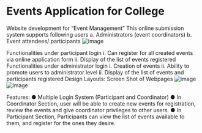 # Events Application for College

Website development for “Event Management”
This online submission system supports following users
a. Administrators (event coordinators)
b. Event attendees/ participants
![image](https://user-images.githubusercontent.com/77098641/115434239-19308800-a226-11eb-8087-c18d86c29456.png)


Functionalities under participant login
i. Can register for all created events via online application form
ii. Display of the list of events registered
Functionalities under administrator login
i. Creation of events
ii. Ability to promote users to administrator level
ii. Display of the list of events and participants registered
Design Layouts: Screen Shot of Webpages
![image](https://user-images.githubusercontent.com/77098641/115434239-19308800-a226-11eb-8087-c18d86c29456.png)
![image](https://user-images.githubusercontent.com/77098641/115434383-42511880-a226-11eb-8086-d92f4e8db5f3.png)

Features:
● Multiple Login System (Participant and Coordinator)
● In Coordinator Section, user will be able to create new events for registration,
review the events and give coordinator privileges to other users.
● In Participant Section, Participants can view the list of events available to
them, and register for the ones they desire.
